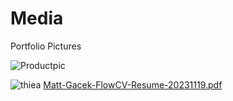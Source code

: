 # Media
Portfolio Pictures

![Productpic](https://github.com/magacek/Media/assets/70607808/a1544a4f-e764-4c4b-99dc-551a2f9e9c4f)


![thiea](https://github.com/magacek/Media/assets/70607808/de14c67e-949e-47a2-8be6-8b65187546a8)
[Matt-Gacek-FlowCV-Resume-20231119.pdf](https://github.com/magacek/Media/files/13406129/Matt-Gacek-FlowCV-Resume-20231119.pdf)
